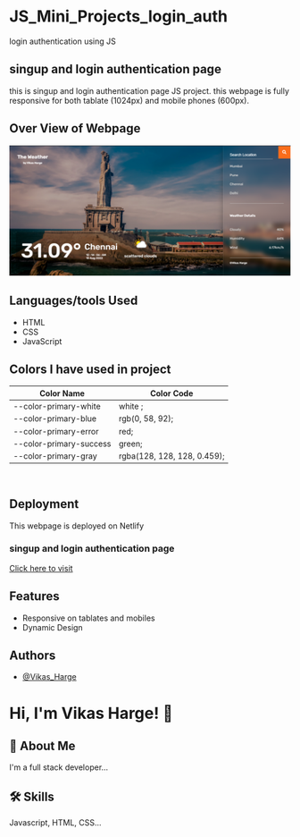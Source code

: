 # JS_Mini_Projects_login_auth
login authentication using JS

## singup and login authentication page

this is singup and login authentication page JS project.
this webpage is fully responsive for both tablate (1024px)
and mobile phones (600px).

## Over View of Webpage

<img src="media\overview.png" >

## Languages/tools Used

- HTML
- CSS
- JavaScript

## Colors I have used in project

| Color Name            | Color Code                                                               |
| ----------------- | ------------------------------------------------------------------ |
|   --color-primary-white | white ;
|   --color-primary-blue | rgb(0, 58, 92);
|   --color-primary-error | red;
|   --color-primary-success | green;
|   --color-primary-gray | rgba(128, 128, 128, 0.459);

<br>



## Deployment

This webpage is deployed on Netlify
<br>
### singup and login authentication page
[Click here to visit](https://app.netlify.com/sites/splendorous-blini-9be87c/deploys)


## Features

- Responsive on tablates and mobiles
- Dynamic Design

## Authors

- [@Vikas_Harge](https://github.com/VikasHarge)


# Hi, I'm Vikas Harge! 👋


## 🚀 About Me
I'm a full stack developer...


## 🛠 Skills
Javascript, HTML, CSS...

